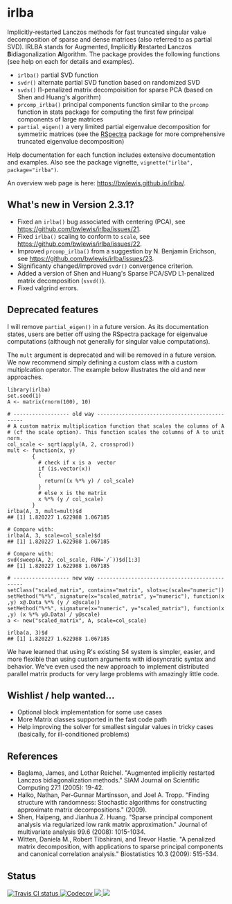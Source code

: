 # irlba

Implicitly-restarted Lanczos methods for fast truncated singular value decomposition
of sparse and dense matrices (also referred to as partial SVD).  IRLBA stands
for Augmented, <b>I</b>mplicitly <b>R</b>estarted <b>L</b>anczos
<b>B</b>idiagonalization <b>A</b>lgorithm. The package provides the following
functions (see help on each for details and examples).

* `irlba()` partial SVD function
* `svdr()` alternate partial SVD function based on randomized SVD
* `svds()` l1-penalized matrix decompoisition for sparse PCA (based on Shen and Huang's algorithm)
* `prcomp_irlba()`  principal components function similar to the `prcomp` function in stats package for computing the first few principal components of large matrices
* `partial_eigen()` a very limited partial eigenvalue decomposition for symmetric matrices (see the [RSpectra](https://cran.r-project.org/package=RSpectra) package for more comprehensive truncated eigenvalue decomposition)

Help documentation for each function includes extensive documentation and
examples. Also see the package vignette, `vignette("irlba", package="irlba")`.

An overview web page is here: https://bwlewis.github.io/irlba/.

## What's new in Version 2.3.1?

- Fixed an `irlba()` bug associated with centering (PCA), see https://github.com/bwlewis/irlba/issues/21.
- Fixed `irlba()` scaling to conform to `scale`, see https://github.com/bwlewis/irlba/issues/22.
- Improved `prcomp_irlba()` from a suggestion by N. Benjamin Erichson, see https://github.com/bwlewis/irlba/issues/23.
- Significanty changed/improved `svdr()` convergence criterion.
- Added a version of Shen and Huang's Sparse PCA/SVD L1-penalized matrix decomposition (`ssvd()`).
- Fixed valgrind errors.


## Deprecated features

I will remove `partial_eigen()` in a future version. As its documentation
states, users are better off using the RSpectra package for eigenvalue
computations (although not generally for singular value computations).

The `mult` argument is deprecated and will be removed in a future version. We
now recommend simply defining a custom class with a custom multiplcation
operator.  The example below illustrates the old and new approaches.

```{r}
library(irlba)
set.seed(1)
A <- matrix(rnorm(100), 10)

# ------------------ old way ----------------------------------------------
# A custom matrix multiplication function that scales the columns of A
# (cf the scale option). This function scales the columns of A to unit norm.
col_scale <- sqrt(apply(A, 2, crossprod))
mult <- function(x, y)
        {
          # check if x is a  vector
          if (is.vector(x))
          {
            return((x %*% y) / col_scale)
          }
          # else x is the matrix
          x %*% (y / col_scale)
        }
irlba(A, 3, mult=mult)$d
## [1] 1.820227 1.622988 1.067185

# Compare with:
irlba(A, 3, scale=col_scale)$d
## [1] 1.820227 1.622988 1.067185

# Compare with:
svd(sweep(A, 2, col_scale, FUN=`/`))$d[1:3]
## [1] 1.820227 1.622988 1.067185

# ------------------ new way ----------------------------------------------
setClass("scaled_matrix", contains="matrix", slots=c(scale="numeric"))
setMethod("%*%", signature(x="scaled_matrix", y="numeric"), function(x ,y) x@.Data %*% (y / x@scale))
setMethod("%*%", signature(x="numeric", y="scaled_matrix"), function(x ,y) (x %*% y@.Data) / y@scale)
a <- new("scaled_matrix", A, scale=col_scale)

irlba(a, 3)$d
## [1] 1.820227 1.622988 1.067185
```

We have learned that using R's existing S4 system is simpler, easier, and more
flexible than using custom arguments with idiosyncratic syntax and behavior.
We've even used the new approach to implement distributed parallel matrix
products for very large problems with amazingly little code.

## Wishlist / help wanted...

- Optional block implementation for some use cases
- More Matrix classes supported in the fast code path
- Help improving the solver for smallest singular values in tricky cases (basically, for ill-conditioned problems)

## References

* Baglama, James, and Lothar Reichel. "Augmented implicitly restarted Lanczos bidiagonalization methods." SIAM Journal on Scientific Computing 27.1 (2005): 19-42.
* Halko, Nathan, Per-Gunnar Martinsson, and Joel A. Tropp. "Finding structure with randomness: Stochastic algorithms for constructing approximate matrix decompositions." (2009).
* Shen, Haipeng, and Jianhua Z. Huang. "Sparse principal component analysis via regularized low rank matrix approximation." Journal of multivariate analysis 99.6 (2008): 1015-1034.
* Witten, Daniela M., Robert Tibshirani, and Trevor Hastie. "A penalized matrix decomposition, with applications to sparse principal components and canonical correlation analysis." Biostatistics 10.3 (2009): 515-534.

## Status
<a href="https://travis-ci.org/bwlewis/irlba">
<img src="https://travis-ci.org/bwlewis/irlba.svg?branch=master" alt="Travis CI status"></img>
</a>
<a href="https://codecov.io/gh/bwlewis/irlba">
  <img src="https://codecov.io/gh/bwlewis/irlba/branch/master/graph/badge.svg" alt="Codecov" />
</a>
<a href="https://www.r-pkg.org/pkg/irlba">
  <img src="http://cranlogs.r-pkg.org/badges/irlba" />
</a>
<a href="https://cran.r-project.org/package=irlba">
  <img src="https://www.r-pkg.org/badges/version/irlba" />
</a>
